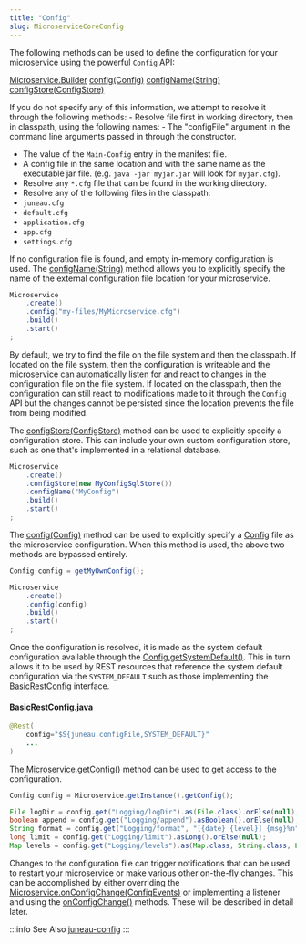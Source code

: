 ```yaml
---
title: "Config"
slug: MicroserviceCoreConfig
---
```


The following methods can be used to define the configuration for your microservice using the powerful `Config` API:

<tree>
<node-0><java-class><a href="/site/apidocs/org/apache/juneau/microservice/Microservice.Builder.html" target="_blank">Microservice.Builder</a></java-class></node-0>
<node-1><java-method><a href="/site/apidocs/org/apache/juneau/microservice/Microservice.Builder.html#config(org.apache.juneau.config.Config)" target="_blank">config(Config)</a></java-method></node-1>
<node-1><java-method><a href="/site/apidocs/org/apache/juneau/microservice/Microservice.Builder.html#configName(java.lang.String)" target="_blank">configName(String)</a></java-method></node-1>
<node-1><java-method><a href="/site/apidocs/org/apache/juneau/microservice/Microservice.Builder.html#configStore(org.apache.juneau.config.store.ConfigStore)" target="_blank">configStore(ConfigStore)</a></java-method></node-1>
</tree>

If you do not specify any of this information, we attempt to resolve it through the following methods: - Resolve file
first in working directory, then in classpath, using the following names: - The "configFile" argument in the command
line arguments passed in through the constructor.

- The value of the `Main-Config` entry in the manifest file.
- A config file in the same location and with the same name as the executable jar file. (e.g. `java -jar myjar.jar` will look for `myjar.cfg`).
- Resolve any `*.cfg` file that can be found in the working directory.
- Resolve any of the following files in the classpath:
- `juneau.cfg`
- `default.cfg`
- `application.cfg`
- `app.cfg`
- `settings.cfg`

If no configuration file is found, and empty in-memory configuration is used.
The <a href="/site/apidocs/org/apache/juneau/microservice/Microservice.Builder.html#configName(java.lang.String)" target="_blank">configName(String)</a>
method allows you to explicitly specify the name of the external configuration file location for your microservice.

```java
Microservice
    .create()
    .config("my-files/MyMicroservice.cfg")
    .build()
    .start()
;
```

By default, we try to find the file on the file system and then the classpath.
If located on the file system, then the configuration is writeable and the microservice can automatically listen for and
react to changes in the configuration file on the file system.
If located on the classpath, then the configuration can still react to modifications made to it through the `Config` API
but the changes cannot be persisted since the location prevents the file from being modified.

The <a href="/site/apidocs/org/apache/juneau/microservice/Microservice.Builder.html#configStore(org.apache.juneau.config.store.ConfigStore)" target="_blank">configStore(ConfigStore)</a> method can be used to explicitly specify a configuration store.
This can include your own custom configuration store, such as one that's implemented in a relational database.

```java
Microservice
    .create()
    .configStore(new MyConfigSqlStore())
    .configName("MyConfig")
    .build()
    .start()
;
```

The <a href="/site/apidocs/org/apache/juneau/microservice/Microservice.Builder.html#config(org.apache.juneau.config.Config)" target="_blank">config(Config)</a> method can be
used to explicitly specify a <a href="/site/apidocs/org/apache/juneau/config/Config.html" target="_blank">Config</a> file as the microservice
configuration.
When this method is used, the above two methods are bypassed entirely.

```java
Config config = getMyOwnConfig();

Microservice
    .create()
    .config(config)
    .build()
    .start()
;
```

Once the configuration is resolved, it is made as the system default configuration available through the <a href="/site/apidocs/org/apache/juneau/config/Config.html#getSystemDefault()" target="_blank">Config.getSystemDefault()</a>.
This in turn allows it to be used by REST resources that reference the system default configuration via the
`SYSTEM_DEFAULT` such as those implementing the <a href="/site/apidocs/org/apache/juneau/rest/servlet/BasicRestOperations.html" target="_blank">BasicRestConfig</a> interface.

#### BasicRestConfig.java

```java
@Rest(
    config="$S{juneau.configFile,SYSTEM_DEFAULT}"
    ...
)
```

The <a href="/site/apidocs/org/apache/juneau/microservice/Microservice.html#getConfig()" target="_blank">Microservice.getConfig()</a> method can be
used to get access to the configuration.

```java
Config config = Microservice.getInstance().getConfig();

File logDir = config.get("Logging/logDir").as(File.class).orElse(null);
boolean append = config.get("Logging/append").asBoolean().orElse(null);
String format = config.get("Logging/format", "[{date} {level}] {msg}%n").orElse(null);
long limit = config.get("Logging/limit").asLong().orElse(null);
Map levels = config.get("Logging/levels").as(Map.class, String.class, Level.class).orElse(null);
```

Changes to the configuration file can trigger notifications that can be used to restart your microservice or make
various other on-the-fly changes.
This can be accomplished by either overriding the <a href="/site/apidocs/org/apache/juneau/microservice/Microservice.html#onConfigChange(org.apache.juneau.config.event.ConfigEvents)" target="_blank">Microservice.onConfigChange(ConfigEvents)</a> or implementing a listener and using the <a href="/site/apidocs/org/apache/juneau/microservice/MicroserviceListener.html#onConfigChange(org.apache.juneau.microservice.Microservice,org.apache.juneau.config.event.ConfigEvents)" target="_blank">onConfigChange()</a> methods.
These will be described in detail later.

:::info See Also
[juneau-config](/docs/topics/JuneauConfigBasics)
:::